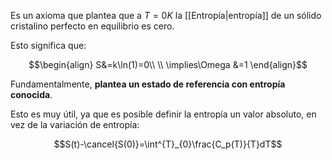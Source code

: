 
Es un axioma que plantea que a $T=0K$ la [[Entropía|entropía]] de un sólido cristalino perfecto en equilibrio es cero. 

Esto significa que: 

$$\begin{align}
S&=k\ln(1)=0\\  \\
\implies\Omega &=1
\end{align}$$

Fundamentalmente, **plantea un estado de referencia con entropía conocida**. 

Esto es muy útil, ya que es posible definir la entropía un valor absoluto, en vez de la variación de entropía: 

$$S(t)-\cancel{S(0)}=\int^{T}_{0}\frac{C_p(T)}{T}dT$$

